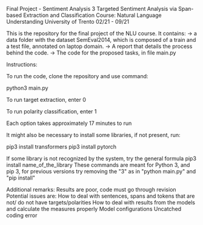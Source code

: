 Final Project - Sentiment Analysis 3 
Targeted Sentiment Analysis via Span-based Extraction and Classification
Course: Natural Language Understanding
University of Trento
02/21 - 09/21

This is the repository for the final project of the NLU course. It contains:
-> a data folder with the dataset SemEval2014, which is composed of a train and a test file, annotated on laptop domain.
-> A report that details the process behind the code.
-> The code for the proposed tasks, in file main.py

Instructions:

To run the code, clone the repository and use command:

python3 main.py

To run target extraction, enter 0

To run polarity classification, enter 1

Each option takes approximately 17 minutes to run

It might also be necessary to install some libraries, if not present, run:

pip3 install transformers
pip3 install pytorch

If some library is not recognized by the system, try the general formula pip3 install name_of_the_library
These commands are meant for Python 3, and pip 3, for previous versions try removing the "3" as in "python main.py" and "pip install"



Additional remarks:
Results are poor, code must go through revision 
Potential issues are:
How to deal with sentences, spans and tokens that are not/ do not have targets/polarities
How to deal with results from the models and calculate the measures properly
Model configurations
Uncatched coding error
